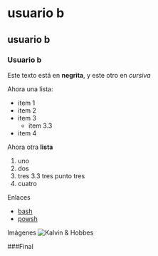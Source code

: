 # usuario b
##  usuario b
### Usuario b

Este texto está en **negrita**, y este otro en *cursiva*

Ahora una lista:
- item 1
- item 2
- item 3
	- item 3.3
- item 4

Ahora otra **lista**
1. uno	
2. dos
3. tres
	3.3 tres punto tres
4. cuatro

Enlaces
- [bash](https://www.gnu.org/software/bash/)
- [powsh](https://www.powershellgallery.com/)

Imágenes
![Kalvin & Hobbes](https://media4.giphy.com/media/v1.Y2lkPTc5MGI3NjExOXVyYWk0NGs0OGQ4bjNyMDh0ZThxYnM3cDBrcGVqNGZidW50dDI5bSZlcD12MV9pbnRlcm5hbF9naWZfYnlfaWQmY3Q9Zw/11YBOokjomn4as/giphy.gif)

###Final
